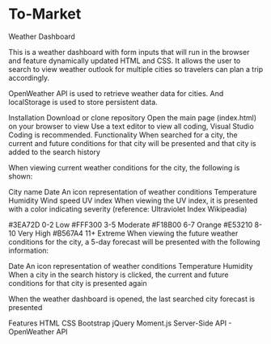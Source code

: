 # To-Market

Weather Dashboard

This is a weather dashboard with form inputs that will run in the browser and feature dynamically updated HTML and CSS. It allows the user to search to view weather outlook for multiple cities so travelers can plan a trip accordingly.

OpenWeather API is used to retrieve weather data for cities. And localStorage is used to store persistent data.

Installation
Download or clone repository
Open the main page (index.html) on your browser to view
Use a text editor to view all coding, Visual Studio Coding is recommended.
Functionality
When searched for a city, the current and future conditions for that city will be presented and that city is added to the search history

When viewing current weather conditions for the city, the following is shown:

City name
Date
An icon representation of weather conditions
Temperature
Humidity
Wind speed
UV index
When viewing the UV index, it is presented with a color indicating severity (reference: Ultraviolet Index Wikipeadia)

#3EA72D 0-2 Low
#FFF300 3-5 Moderate
#F18B00 6-7 Orange
#E53210 8-10 Very High
#B567A4 11+ Extreme
When viewing the future weather conditions for the city, a 5-day forecast will be presented with the following information:

Date
An icon representation of weather conditions
Temperature
Humidity
When a city in the search history is clicked, the current and future conditions for that city is presented again

When the weather dashboard is opened, the last searched city forecast is presented

Features
HTML
CSS
Bootstrap
jQuery
Moment.js
Server-Side API - OpenWeather API
